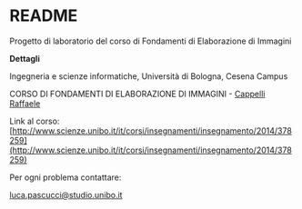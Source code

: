 # README #

Progetto di laboratorio del corso di Fondamenti di Elaborazione di Immagini

**Dettagli**

Ingegneria e scienze informatiche, Università di Bologna, Cesena Campus

CORSO DI FONDAMENTI DI ELABORAZIONE DI IMMAGINI - [Cappelli Raffaele](http://www.unibo.it/SitoWebDocente/default.aspx?UPN=raffaele.cappelli%40unibo.it)

Link al corso: [http://www.scienze.unibo.it/it/corsi/insegnamenti/insegnamento/2014/378259](http://www.scienze.unibo.it/it/corsi/insegnamenti/insegnamento/2014/378259)

Per ogni problema contattare:

[luca.pascucci@studio.unibo.it](mailto:luca.pascucci@studio.unibo.it)